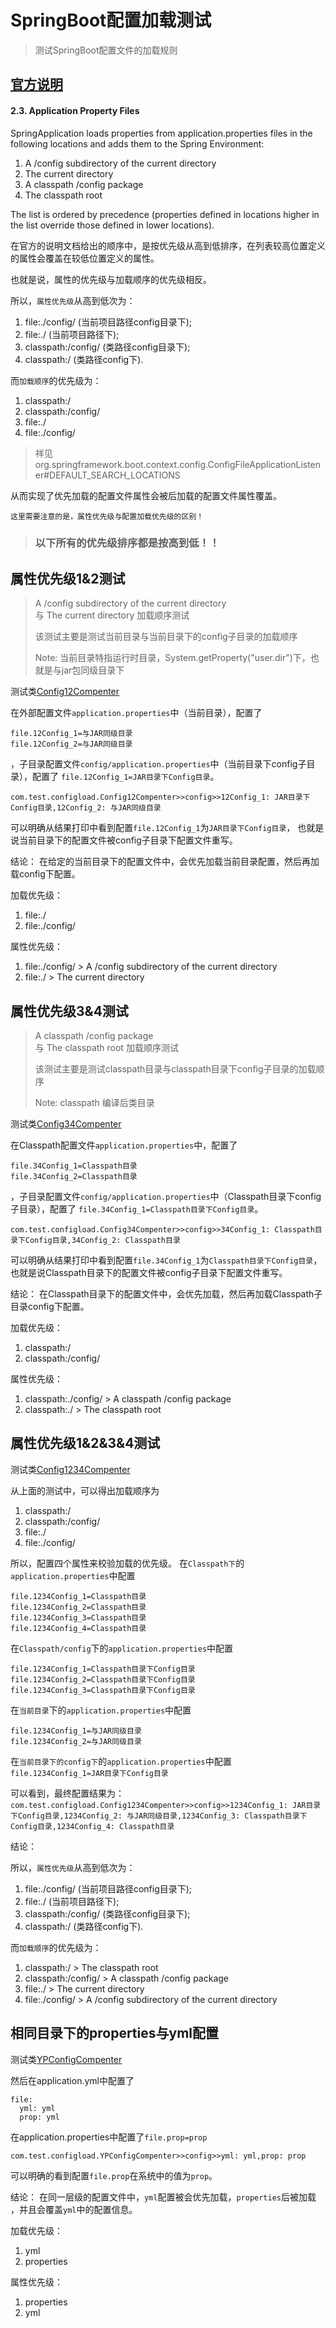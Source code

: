 # SpringBoot配置加载测试
> 测试SpringBoot配置文件的加载规则

## [官方说明](https://docs.spring.io/spring-boot/docs/2.2.3.BUILD-SNAPSHOT/reference/html/spring-boot-features.html#boot-features-external-config-application-property-files)
#### 2.3. Application Property Files
SpringApplication loads properties from application.properties files in the following locations and adds them to the Spring Environment:
1. A /config subdirectory of the current directory  
2. The current directory  
3. A classpath /config package  
4. The classpath root  

The list is ordered by precedence (properties defined in locations higher in the list override those defined in lower locations).

在官方的说明文档给出的顺序中，是按优先级从高到低排序，在列表较高位置定义的属性会覆盖在较低位置定义的属性。

也就是说，属性的优先级与加载顺序的优先级相反。

所以，`属性优先级`从高到低次为：
1. file:./config/ (当前项目路径config目录下);
2. file:./ (当前项目路径下);
3. classpath:/config/ (类路径config目录下);
4. classpath:/ (类路径config下).

而`加载顺序`的优先级为：
1. classpath:/
2. classpath:/config/
3. file:./
4. file:./config/
> 祥见org.springframework.boot.context.config.ConfigFileApplicationListener#DEFAULT_SEARCH_LOCATIONS

从而实现了优先加载的配置文件属性会被后加载的配置文件属性覆盖。

`这里需要注意的是，属性优先级与配置加载优先级的区别！`

> ### 以下所有的优先级排序都是按高到低！！

## 属性优先级1&2测试
> A /config subdirectory of the current directory  
>与  The current directory  加载顺序测试
>
> 该测试主要是测试当前目录与当前目录下的config子目录的加载顺序
>
> Note:  当前目录特指运行时目录，System.getProperty("user.dir")下，也就是与jar包同级目录下

测试类[Config12Compenter](./src/main/java/com/test/configload/Config12Compenter.java)

在外部配置文件`application.properties`中（当前目录），配置了
```
file.12Config_1=与JAR同级目录
file.12Config_2=与JAR同级目录
```
，子目录配置文件`config/application.properties`中（当前目录下config子目录），配置了
`file.12Config_1=JAR目录下Config目录`。

`com.test.configload.Config12Compenter>>config>>12Config_1: JAR目录下Config目录,12Config_2: 与JAR同级目录`

可以明确从结果打印中看到配置`file.12Config_1`为`JAR目录下Config目录`，
也就是说当前目录下的配置文件被config子目录下配置文件重写。

结论： 在给定的当前目录下的配置文件中，会优先加载当前目录配置，然后再加载config下配置。

加载优先级：
1. file:./
2. file:./config/

属性优先级：
1. file:./config/  > A /config subdirectory of the current directory
2. file:./ > The current directory

## 属性优先级3&4测试
>  A classpath /config package   
> 与 The classpath root  加载顺序测试
>
> 该测试主要是测试classpath目录与classpath目录下config子目录的加载顺序
>
> Note:  classpath 编译后类目录


测试类[Config34Compenter](./src/main/java/com/test/configload/Config34Compenter.java)

在Classpath配置文件`application.properties`中，配置了
```
file.34Config_1=Classpath目录
file.34Config_2=Classpath目录
```
，子目录配置文件`config/application.properties`中（Classpath目录下config子目录），配置了
`file.34Config_1=Classpath目录下Config目录`。

`com.test.configload.Config34Compenter>>config>>34Config_1: Classpath目录下Config目录,34Config_2: Classpath目录`

可以明确从结果打印中看到配置`file.34Config_1`为`Classpath目录下Config目录`，
也就是说Classpath目录下的配置文件被config子目录下配置文件重写。

结论： 在Classpath目录下的配置文件中，会优先加载，然后再加载Classpath子目录config下配置。

加载优先级：
1. classpath:/
2. classpath:/config/

属性优先级：
1. classpath:./config/  > A classpath /config package   
2. classpath:./ > The classpath root

##  属性优先级1&2&3&4测试

测试类[Config1234Compenter](./src/main/java/com/test/configload/Config1234Compenter.java)


从上面的测试中，可以得出加载顺序为
1. classpath:/
2. classpath:/config/
3. file:./
4. file:./config/

所以，配置四个属性来校验加载的优先级。
在`Classpath下`的`application.properties`中配置
```
file.1234Config_1=Classpath目录
file.1234Config_2=Classpath目录
file.1234Config_3=Classpath目录
file.1234Config_4=Classpath目录
```
在`Classpath/config`下的`application.properties`中配置
```
file.1234Config_1=Classpath目录下Config目录
file.1234Config_2=Classpath目录下Config目录
file.1234Config_3=Classpath目录下Config目录
```
在`当前目录`下的`application.properties`中配置
```
file.1234Config_1=与JAR同级目录
file.1234Config_2=与JAR同级目录
```
在`当前目录下的config下`的`application.properties`中配置
`file.1234Config_1=JAR目录下Config目录`

可以看到，最终配置结果为：
`com.test.configload.Config1234Compenter>>config>>1234Config_1: JAR目录下Config目录,1234Config_2: 与JAR同级目录,1234Config_3: Classpath目录下Config目录,1234Config_4: Classpath目录`

结论：

所以，`属性优先级`从高到低次为：
1. file:./config/ (当前项目路径config目录下);
2. file:./ (当前项目路径下);
3. classpath:/config/ (类路径config目录下);
4. classpath:/ (类路径config下).

而`加载顺序`的优先级为：
1. classpath:/ > The classpath root
2. classpath:/config/ > A classpath /config package 
3. file:./ > The current directory
4. file:./config/ > A /config subdirectory of the current directory

## 相同目录下的properties与yml配置
测试类[YPConfigCompenter](./src/main/java/com/test/configload/YPConfigCompenter.java)

然后在application.yml中配置了
```
file:
  yml: yml
  prop: yml
```

在application.properties中配置了`file.prop=prop`

`com.test.configload.YPConfigCompenter>>config>>yml: yml,prop: prop`

可以明确的看到配置`file.prop`在系统中的值为`prop`。

结论： 在同一层级的配置文件中，`yml`配置被会优先加载，`properties`后被加载
，并且会覆盖`yml`中的配置信息。

加载优先级：
1. yml
2. properties

属性优先级：
1. properties
2. yml